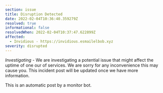 ```yaml
---
section: issue
title: Disruption Detected
date: 2022-02-04T10:36:40.359279Z
resolved: true
informational: false
resolvedWhen: 2022-02-04T10:37:47.622899Z
affected:
  - Invidious - https://invidious.esmailelbob.xyz
severity: disrupted
---
```

*Investigating* - We are investigating a potential issue that might affect the uptime of one our of services. We are sorry for any inconvenience this may cause you. This incident post will be updated once we have more information.

This is an automatic post by a monitor bot.
        